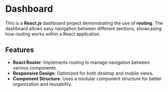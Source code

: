# Dashboard

This is a **React.js** dashboard project demonstrating the use of **routing**. The dashboard allows easy navigation between different sections, showcasing how routing works within a React application.

## Features

- **React Router**: Implements routing to manage navigation between various components.
- **Responsive Design**: Optimized for both desktop and mobile views.
- **Component Structure**: Uses a modular component structure for better organization and reusability.
